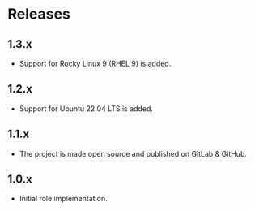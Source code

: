 # Releases

## 1.3.x

- Support for Rocky Linux 9 (RHEL 9) is added.

## 1.2.x

- Support for Ubuntu 22.04 LTS is added.

## 1.1.x

- The project is made open source and published on GitLab & GitHub.

## 1.0.x

- Initial role implementation.
